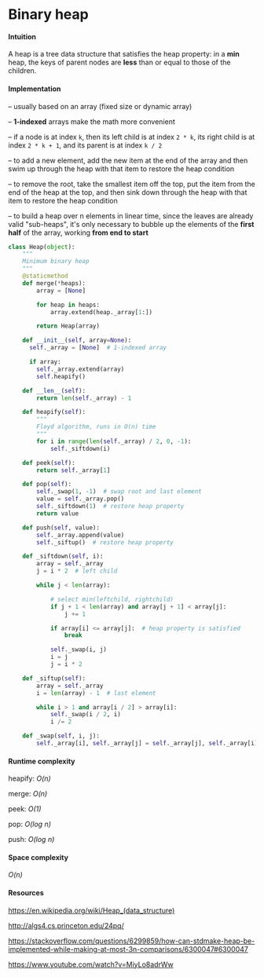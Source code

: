 # Binary heap

#### Intuition

A heap is a tree data structure that satisfies the heap property: in a **min** heap, the keys of parent nodes are **less** than or equal to those of the children.


#### Implementation

– usually based on an array (fixed size or dynamic array)

– **1-indexed** arrays make the math more convenient

– if a node is at index `k`, then its left child is at index `2 * k`, its right child is at index `2 * k + 1`, and its parent is at index `k / 2`

– to add a new element, add the new item at the end of the array and then swim up through the heap with that item to restore the heap condition

– to remove the root, take the smallest item off the top, put the item from the end of the heap at the top, and then sink down through the heap with that item to restore the heap condition

– to build a heap over n elements in linear time, since the leaves are already valid "sub-heaps", it's only necessary to bubble up the elements of the **first half** of the array, working **from end to start**

```python
class Heap(object):
    """
    Minimum binary heap
    """
    @staticmethod
    def merge(*heaps):
        array = [None]

        for heap in heaps:
            array.extend(heap._array[1:])

        return Heap(array)

    def __init__(self, array=None):
      self._array = [None]  # 1-indexed array

      if array:
        self._array.extend(array)
        self.heapify()

    def __len__(self):
        return len(self._array) - 1

    def heapify(self):
        """
        Floyd algorithm, runs in O(n) time
        """
        for i in range(len(self._array) / 2, 0, -1):
            self._siftdown(i)

    def peek(self):
        return self._array[1]

    def pop(self):
        self._swap(1, -1)  # swap root and last element
        value = self._array.pop()
        self._siftdown(1)  # restore heap property
        return value

    def push(self, value):
        self._array.append(value)
        self._siftup()  # restore heap property

    def _siftdown(self, i):
        array = self._array
        j = i * 2  # left child

        while j < len(array):

            # select min(leftchild, rightchild)
            if j + 1 < len(array) and array[j + 1] < array[j]:
                j += 1

            if array[i] <= array[j]:  # heap property is satisfied
                break

            self._swap(i, j)
            i = j
            j = i * 2

    def _siftup(self):
        array = self._array
        i = len(array) - 1  # last element

        while i > 1 and array[i / 2] > array[i]:
            self._swap(i / 2, i)
            i /= 2

    def _swap(self, i, j):
        self._array[i], self._array[j] = self._array[j], self._array[i]
```


#### Runtime complexity

heapify: *O(n)*

merge: *O(n)*

peek: *O(1)*

pop: *O(log n)*

push: *O(log n)*


#### Space complexity

*O(n)*


#### Resources

https://en.wikipedia.org/wiki/Heap_(data_structure)

http://algs4.cs.princeton.edu/24pq/

https://stackoverflow.com/questions/6299859/how-can-stdmake-heap-be-implemented-while-making-at-most-3n-comparisons/6300047#6300047

https://www.youtube.com/watch?v=MiyLo8adrWw
